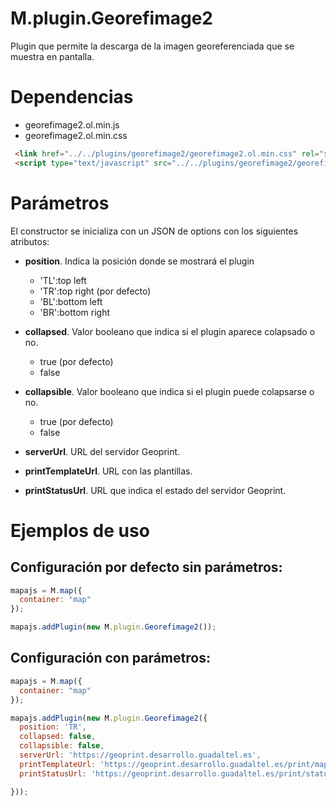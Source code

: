 # M.plugin.Georefimage2


Plugin que permite la descarga de la imagen georeferenciada que se muestra en pantalla.

# Dependencias

- georefimage2.ol.min.js
- georefimage2.ol.min.css

```html
 <link href="../../plugins/georefimage2/georefimage2.ol.min.css" rel="stylesheet" />
 <script type="text/javascript" src="../../plugins/georefimage2/georefimage2.ol.min.js"></script>
```

# Parámetros

El constructor se inicializa con un JSON de options con los siguientes atributos:

- **position**. Indica la posición donde se mostrará el plugin
  - 'TL':top left 
  - 'TR':top right (por defecto)
  - 'BL':bottom left 
  - 'BR':bottom right

- **collapsed**. Valor booleano que indica si el plugin aparece colapsado o no.
  - true (por defecto)
  - false

- **collapsible**. Valor booleano que indica si el plugin puede colapsarse o no.
  - true (por defecto)
  - false

- **serverUrl**. URL del servidor Geoprint.

- **printTemplateUrl**. URL con las plantillas.

- **printStatusUrl**. URL que indica el estado del servidor Geoprint.


# Ejemplos de uso

## Configuración por defecto sin parámetros:
```javascript
mapajs = M.map({
  container: "map"
});

mapajs.addPlugin(new M.plugin.Georefimage2());
```
## Configuración con parámetros:
```javascript
mapajs = M.map({
  container: "map"
});

mapajs.addPlugin(new M.plugin.Georefimage2({
  position: 'TR',
  collapsed: false,
  collapsible: false,
  serverUrl: 'https://geoprint.desarrollo.guadaltel.es',
  printTemplateUrl: 'https://geoprint.desarrollo.guadaltel.es/print/mapexport',
  printStatusUrl: 'https://geoprint.desarrollo.guadaltel.es/print/status',

}));